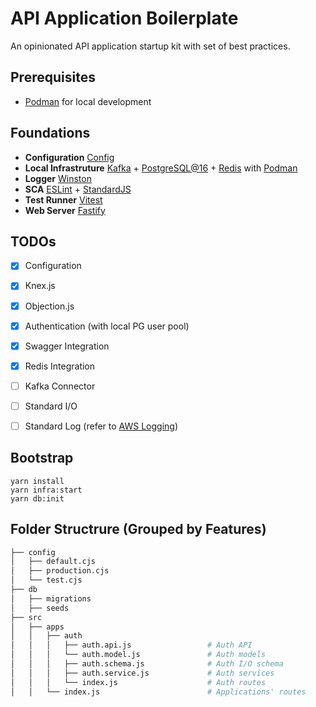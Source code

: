 # API Application Boilerplate

An opinionated API application startup kit with set of best practices.


## Prerequisites

- [Podman](https://podman.io/) for local development


## Foundations

- **Configuration** [Config](https://www.npmjs.com/package/config)
- **Local Infrastruture** [Kafka](https://kafka.apache.org/) + [PostgreSQL@16](https://www.postgresql.org/) + [Redis](https://redis.io/) with [Podman](https://podman.io/)
- **Logger** [Winston](https://github.com/winstonjs/winston)
- **SCA** [ESLint](https://eslint.org/) + [StandardJS](https://standardjs.com/)
- **Test Runner** [Vitest](https://vitest.dev)
- **Web Server** [Fastify](https://github.com/fastify/fastify)


## TODOs

- [x] Configuration
- [x] Knex.js
- [x] Objection.js
- [x] Authentication (with local PG user pool)
- [x] Swagger Integration
- [x] Redis Integration
- [ ] Kafka Connector
- [ ] Standard I/O
- [ ] Standard Log (refer to [AWS Logging](https://docs.aws.amazon.com/prescriptive-guidance/latest/logging-monitoring-for-application-owners/event-attributes.html))


## Bootstrap

```shell
yarn install
yarn infra:start
yarn db:init
```


## Folder Structrure (Grouped by Features)

```bash
├── config
│   ├── default.cjs
│   ├── production.cjs
│   └── test.cjs
├── db
│   ├── migrations
│   ├── seeds
├── src
│   ├── apps
│   │   ├── auth
│   │   │   ├── auth.api.js                 # Auth API
│   │   │   └── auth.model.js               # Auth models
│   │   │   ├── auth.schema.js              # Auth I/O schema
│   │   │   ├── auth.service.js             # Auth services
│   │   │   └── index.js                    # Auth routes
│   │   └── index.js                        # Applications' routes
```
